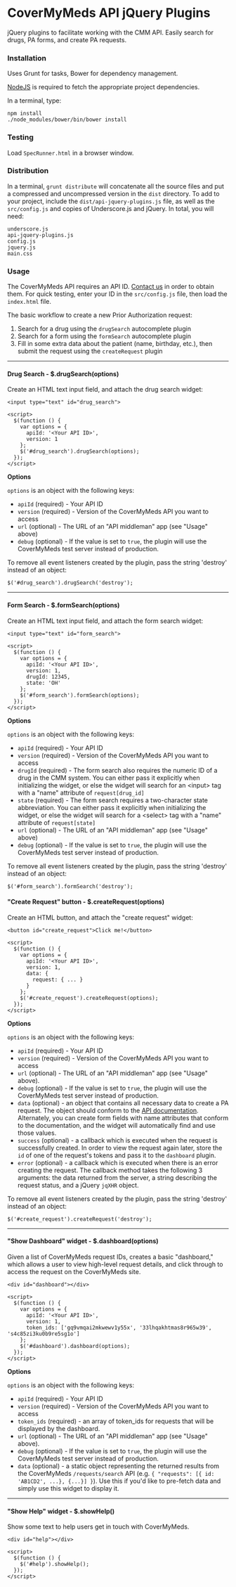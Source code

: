 CoverMyMeds API jQuery Plugins
===============

jQuery plugins to facilitate working with the CMM API. Easily search for drugs, PA forms, and
create PA requests.

### Installation

Uses Grunt for tasks, Bower for dependency management.

[NodeJS](http://nodejs.org/download/) is required to fetch the appropriate project dependencies.

In a terminal, type:

```
npm install
./node_modules/bower/bin/bower install
```

### Testing

Load `SpecRunner.html` in a browser window.

### Distribution

In a terminal, `grunt distribute` will concatenate all the source files and put a compressed
and uncompressed version in the `dist` directory. To add to your project, include
the `dist/api-jquery-plugins.js` file, as well as the `src/config.js` and copies of Underscore.js
and jQuery. In total, you will need:

```
underscore.js
api-jquery-plugins.js
config.js
jquery.js
main.css
```

### Usage

The CoverMyMeds API requires an API ID. [Contact us](mailto:developers@covermymeds.com)
in order to obtain them. For quick testing, enter your ID in the `src/config.js`
file, then load the `index.html` file.

The basic workflow to create a new Prior Authorization request:

1. Search for a drug using the `drugSearch` autocomplete plugin
2. Search for a form using the `formSearch` autocomplete plugin
3. Fill in some extra data about the patient (name, birthday, etc.), then submit
the request using the `createRequest` plugin

-------------------------------

#### Drug Search - $.drugSearch(options)

Create an HTML text input field, and attach the drug search widget:

```
<input type="text" id="drug_search">

<script>
  $(function () {
    var options = {
      apiId: '<Your API ID>',
      version: 1
    };
    $('#drug_search').drugSearch(options);
  });
</script>
```

__Options__

`options` is an object with the following keys:

* `apiId` (required) - Your API ID
* `version` (required) - Version of the CoverMyMeds API you want to access
* `url` (optional) - The URL of an "API middleman" app (see "Usage" above)
* `debug` (optional) - If the value is set to `true`, the plugin will use the CoverMyMeds test server
instead of production.

To remove all event listeners created by the plugin, pass the string 'destroy'
instead of an object:

```
$('#drug_search').drugSearch('destroy');
```

-------------------------------

#### Form Search - $.formSearch(options)

Create an HTML text input field, and attach the form search widget:

```
<input type="text" id="form_search">

<script>
  $(function () {
    var options = {
      apiId: '<Your API ID>',
      version: 1,
      drugId: 12345,
      state: 'OH'
    };
    $('#form_search').formSearch(options);
  });
</script>
```

__Options__

`options` is an object with the following keys:

* `apiId` (required) - Your API ID
* `version` (required) - Version of the CoverMyMeds API you want to access
* `drugId` (required) - The form search also requires the numeric ID of a drug in the CMM system. You can either
pass it explicitly when initializing the widget, or else the widget will search for an &lt;input&gt; tag
with a "name" attribute of `request[drug_id]`
* `state` (required) - The form search requires a two-character state abbreviation. You can either
pass it explicitly when initializing the widget, or else the widget will search for a &lt;select&gt; tag
with a "name" attribute of `request[state]`
* `url` (optional) - The URL of an "API middleman" app (see "Usage" above)
* `debug` (optional) - If the value is set to `true`, the plugin will use the CoverMyMeds test server
instead of production.

To remove all event listeners created by the plugin, pass the string 'destroy'
instead of an object:

```
$('#form_search').formSearch('destroy');
```

#### "Create Request" button - $.createRequest(options)

Create an HTML button, and attach the "create request" widget:

```
<button id="create_request">Click me!</button>

<script>
  $(function () {
    var options = {
      apiId: '<Your API ID>',
      version: 1,
      data: {
        request: { ... } 
      }
    };
    $('#create_request').createRequest(options);
  });
</script>
```

__Options__

`options` is an object with the following keys:

* `apiId` (required) - Your API ID
* `version` (required) - Version of the CoverMyMeds API you want to access
* `url` (optional) - The URL of an "API middleman" app (see "Usage" above).
* `debug` (optional) - If the value is set to `true`, the plugin will use the CoverMyMeds test server
instead of production.
* `data` (optional) - an object that contains all necessary data to create a PA request. The object
should conform to the [API documentation](https://api.covermymeds.com/). Alternately, you can create
form fields with name attributes that conform to the documentation, and the widget will automatically find and use
those values.
* `success` (optional) - a callback which is executed when the request is successfully created. In order to
view the request again later, store the `id` of one of the request's tokens and pass it to the `dashboard` plugin.
* `error` (optional) - a callback which is executed when there is an error creating the request. The callback method takes the
following 3 arguments: the data returned from the server, a string describing the request status, and a jQuery `jqXHR` object.

To remove all event listeners created by the plugin, pass the string 'destroy'
instead of an object:

```
$('#create_request').createRequest('destroy');
```

-------------------------------

#### "Show Dashboard" widget - $.dashboard(options)

Given a list of CoverMyMeds request IDs, creates a basic "dashboard," which allows a user to
view high-level request details, and click through to access the request on the CoverMyMeds site.

```
<div id="dashboard"></div>

<script>
  $(function () {
    var options = {
      apiId: '<Your API ID>',
      version: 1,
      token_ids: ['gq9vmqai2mkwewv1y55x', '33lhqakhtmas8r965w39', 's4c85zi3ku0b9re5sg1o']
    };
    $('#dashboard').dashboard(options);
  });
</script>
```

__Options__

`options` is an object with the following keys:

* `apiId` (required) - Your API ID
* `version` (required) - Version of the CoverMyMeds API you want to access
* `token_ids` (required) - an array of token_ids for requests that will be displayed by the dashboard.
* `url` (optional) - The URL of an "API middleman" app (see "Usage" above).
* `debug` (optional) - If the value is set to `true`, the plugin will use the CoverMyMeds test server
instead of production.
* `data` (optional) - a static object representing the returned results from the CoverMyMeds `/requests/search` API (e.g. `{ "requests": [{ id: 'AB1CD2', ...}, {...}] }`).
Use this if you'd like to pre-fetch data and simply use this widget to display it.

-------------------------------

#### "Show Help" widget - $.showHelp()

Show some text to help users get in touch with CoverMyMeds.

```
<div id="help"></div>

<script>
  $(function () {
    $('#help').showHelp();
  });
</script>
```
